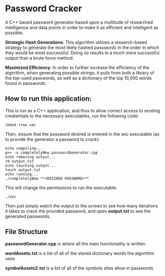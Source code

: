 # Password Cracker

A C++ based password generator based upon a multitude of researched intelligence and data points in order to make it as efficient and intelligent as possible. 

**Strategic Hash Generations**: This algorithm utilizes a research-based strategy to generate the most likely hashed passwords in the order in which they would be most successful. Doing so results in a much more successful output than a brute force method.

**Maximized Efficiency**: In order to further increase the efficiency of the algorithm, when generating possible strings, it pulls from both a library of the top-used passwords, as well as a dictionary of the top 10,000 words found in passwords. 

## How to run this application:

This is run as a C++ application, and thus to allow correct access to existing credientials to the necessary executables, run the following code:
```
chmod +rwx xec
```
Then, ensure that the password desired is entered in the xec executable (as to provide the generator a 
password to crack):
```
echo compiling...
g++ -o completelyNew passwordGenerator.cpp
echo removing output...
rm output.txt
echo touching output...
touch output.txt
echo running...
./completelyNew **<DESIRED PASSWORD>**

```
This will change the permissions to run the executable:
```
./xec
```
Then just simply watch the output to the screen to see how many iterations it takes to crack the provided password, and open **output.txt** to see the generated passwords. 

## File Structure

**passwordGenerator.cpp** is where all the main functionality is written.

**wordAssets.txt** is a list of all of the stored dictionary words the algorithm uses

**symbolAssets2.txt** is a list of all of the symbols sites allow in passwords

